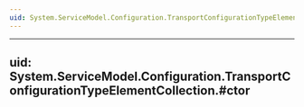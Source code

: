 ```yaml
---
uid: System.ServiceModel.Configuration.TransportConfigurationTypeElementCollection
---
```


---
uid: System.ServiceModel.Configuration.TransportConfigurationTypeElementCollection.#ctor
---
